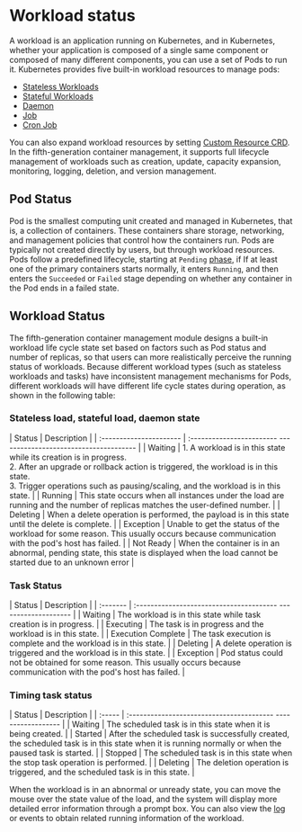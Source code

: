 # Workload status

A workload is an application running on Kubernetes, and in Kubernetes, whether your application is composed of a single same component or composed of many different components, you can use a set of Pods to run it. Kubernetes provides five built-in workload resources to manage pods:

- [Stateless Workloads](../CreateDeploymentByImage.md)
- [Stateful Workloads](../CreateStatefulSetByImage.md)
- [Daemon](../CreateDaemonSetByImage.md)
- [Job](../CreateJobByImage.md)
- [Cron Job](../CreateCronJobByImage.md)

You can also expand workload resources by setting [Custom Resource CRD](../../CustomResources/create.md). In the fifth-generation container management, it supports full lifecycle management of workloads such as creation, update, capacity expansion, monitoring, logging, deletion, and version management.

## Pod Status

Pod is the smallest computing unit created and managed in Kubernetes, that is, a collection of containers. These containers share storage, networking, and management policies that control how the containers run.
Pods are typically not created directly by users, but through workload resources.
Pods follow a predefined lifecycle, starting at `Pending` [phase](https://kubernetes.io/zh-cn/docs/concepts/workloads/pods/pod-lifecycle/#pod-phase), if If at least one of the primary containers starts normally, it enters `Running`, and then enters the `Succeeded` or `Failed` stage depending on whether any container in the Pod ends in a failed state.

## Workload Status

The fifth-generation container management module designs a built-in workload life cycle state set based on factors such as Pod status and number of replicas, so that users can more realistically perceive the running status of workloads.
Because different workload types (such as stateless workloads and tasks) have inconsistent management mechanisms for Pods, different workloads will have different life cycle states during operation, as shown in the following table:

### Stateless load, stateful load, daemon state

| Status | Description |
| :---------------------- | :------------------------ -------------------------------------- |
| Waiting | 1. A workload is in this state while its creation is in progress. <br>2. After an upgrade or rollback action is triggered, the workload is in this state. <br>3. Trigger operations such as pausing/scaling, and the workload is in this state. |
| Running | This state occurs when all instances under the load are running and the number of replicas matches the user-defined number. |
| Deleting | When a delete operation is performed, the payload is in this state until the delete is complete. |
| Exception | Unable to get the status of the workload for some reason. This usually occurs because communication with the pod's host has failed. |
| Not Ready | When the container is in an abnormal, pending state, this state is displayed when the load cannot be started due to an unknown error |

### Task Status

| Status | Description |
| :------- | :--------------------------------------- -------------------- |
| Waiting | The workload is in this state while task creation is in progress. |
| Executing | The task is in progress and the workload is in this state. |
| Execution Complete | The task execution is complete and the workload is in this state. |
| Deleting | A delete operation is triggered and the workload is in this state. |
| Exception | Pod status could not be obtained for some reason. This usually occurs because communication with the pod's host has failed. |

### Timing task status

| Status | Description |
| :----- | :---------------------------------------- ------------------ |
| Waiting | The scheduled task is in this state when it is being created. |
| Started | After the scheduled task is successfully created, the scheduled task is in this state when it is running normally or when the paused task is started. |
| Stopped | The scheduled task is in this state when the stop task operation is performed. |
| Deleting | The deletion operation is triggered, and the scheduled task is in this state. |

When the workload is in an abnormal or unready state, you can move the mouse over the state value of the load, and the system will display more detailed error information through a prompt box. You can also view the [log](../../../../insight/06UserGuide/04dataquery/logquery.md) or events to obtain related running information of the workload.